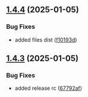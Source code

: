 ## [1.4.4](https://github.com/js20org/node-utils/compare/v1.4.3...v1.4.4) (2025-01-05)


### Bug Fixes

* added files dist ([f10193d](https://github.com/js20org/node-utils/commit/f10193d003ffb8340b4b3d6030041676533f1d53))

## [1.4.3](https://github.com/js20org/node-utils/compare/v1.4.2...v1.4.3) (2025-01-05)


### Bug Fixes

* added release rc ([67792af](https://github.com/js20org/node-utils/commit/67792af4f50d2c2859ba44219ff50d69105c6e41))
